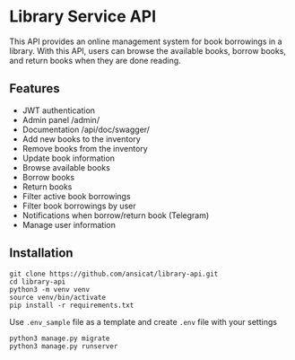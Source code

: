 #  Library Service API
This API provides an online management system for book borrowings in a library. With this API, users can browse the available books, borrow books, and return books when they are done reading. 
## Features
- JWT authentication
- Admin panel /admin/
- Documentation /api/doc/swagger/
- Add new books to the inventory
- Remove books from the inventory
- Update book information
- Browse available books
- Borrow books
- Return books
- Filter active book borrowings
- Filter book borrowings by user
- Notifications when borrow/return book (Telegram)
- Manage user information

## Installation
```
git clone https://github.com/ansicat/library-api.git
cd library-api
python3 -m venv venv
source venv/bin/activate
pip install -r requirements.txt
```
Use `.env_sample` file as a template and create `.env` file with your settings
```
python3 manage.py migrate
python3 manage.py runserver
```
